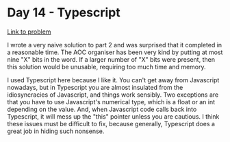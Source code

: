 
# Day 14 - Typescript

[Link to problem](https://adventofcode.com/2020/day/14)

I wrote a very naive solution to part 2 and was surprised that it completed
in a reasonable time. The AOC organiser has been very kind by putting
at most nine "X" bits in the word. If a larger number of "X" bits were
present, then this solution would be unusable, requiring too much time
and memory.

I used Typescript here because I like it. You can't get away from Javascript
nowadays, but in Typescript you are almost insulated from the idiosyncracies
of Javascript, and things work sensibly. Two exceptions are that you
have to use Javascript's numerical type, which is a float or an int
depending on the value. And, when Javascript code calls back into Typescript, it
will mess up the "this" pointer unless you are cautious. I think these issues
must be difficult to fix, because generally, Typescript does a great job
in hiding such nonsense.

